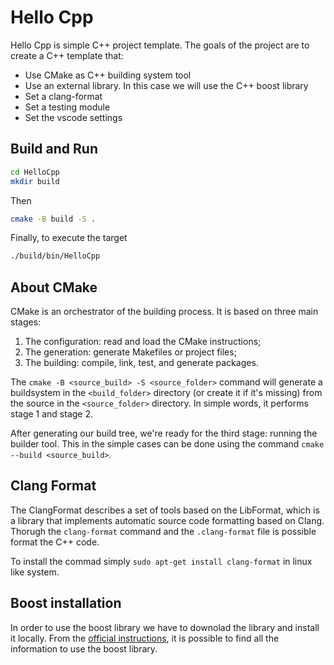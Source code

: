 # Hello Cpp

Hello Cpp is simple C++ project template. The goals of the project are to create a C++ template that:

- Use CMake as C++ building system tool
- Use an external library. In this case we will use the C++ boost library
- Set a clang-format
- Set a testing module
- Set the vscode settings

## Build and Run

```bash
cd HelloCpp
mkdir build
```

Then

```bash
cmake -B build -S .
```

Finally, to execute the target

```bash
./build/bin/HelloCpp
```

## About CMake

CMake is an orchestrator of the building process. It is based on three main stages:

1. The configuration: read and load the CMake instructions;
2. The generation: generate Makefiles or project files;
3. The building: compile, link, test, and generate packages.

The `cmake -B <source_build> -S <source_folder>` command will generate a buildsystem in the `<build_folder>` directory (or create it if it's missing) from the source in the `<source_folder>` directory. In simple words, it performs stage 1 and stage 2.

After generating our build tree, we're ready for the third stage: running the builder tool. This in the simple cases can be done using the command `cmake --build <source_build>`.

## Clang Format

The ClangFormat describes a set of tools based on the LibFormat, which is a library that implements automatic source code formatting based on Clang. Thorugh the `clang-format` command and the `.clang-format` file is possible format the C++ code.

To install the commad simply `sudo apt-get install clang-format` in linux like system.

## Boost installation

In order to use the boost library we have to downolad the library and install it locally. From the [official instructions](https://www.boost.org/doc/libs/1_84_0/more/getting_started/unix-variants.html), it is possible to find all the information to use the boost library.
